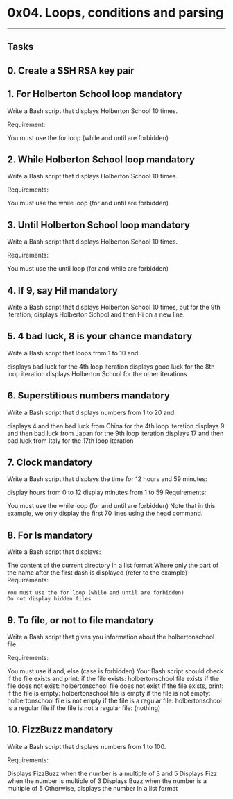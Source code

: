 # 0x04. Loops, conditions and parsing
------------------------------------

## Tasks

## 0. Create a SSH RSA key pair 

## 1. For Holberton School loop mandatory

Write a Bash script that displays Holberton School 10 times.

Requirement:

You must use the for loop (while and until are forbidden)

## 2. While Holberton School loop mandatory

Write a Bash script that displays Holberton School 10 times.

Requirements:

You must use the while loop (for and until are forbidden)

## 3. Until Holberton School loop mandatory

Write a Bash script that displays Holberton School 10 times.

Requirements:

You must use the until loop (for and while are forbidden)


## 4. If 9, say Hi! mandatory

Write a Bash script that displays Holberton School 10 times, but for the 9th iteration, displays Holberton School and then Hi on a new line.

## 5. 4 bad luck, 8 is your chance mandatory

Write a Bash script that loops from 1 to 10 and:

displays bad luck for the 4th loop iteration
displays good luck for the 8th loop iteration
displays Holberton School for the other iterations

## 6. Superstitious numbers mandatory

Write a Bash script that displays numbers from 1 to 20 and:

displays 4 and then bad luck from China for the 4th loop iteration
displays 9 and then bad luck from Japan for the 9th loop iteration
displays 17 and then bad luck from Italy for the 17th loop iteration

## 7. Clock mandatory

Write a Bash script that displays the time for 12 hours and 59 minutes:

display hours from 0 to 12
display minutes from 1 to 59
Requirements:

You must use the while loop (for and until are forbidden)
	Note that in this example, we only display the first 70 lines using the head command.

## 8. For ls mandatory

Write a Bash script that displays:

The content of the current directory
In a list format
Where only the part of the name after the first dash is displayed (refer to the example)
	Requirements:

	You must use the for loop (while and until are forbidden)
	Do not display hidden files

## 9. To file, or not to file mandatory

Write a Bash script that gives you information about the holbertonschool file.

Requirements:

You must use if and, else (case is forbidden)
	Your Bash script should check if the file exists and print:
	if the file exists: holbertonschool file exists
	if the file does not exist: holbertonschool file does not exist
	If the file exists, print:
	if the file is empty: holbertonschool file is empty
	if the file is not empty: holbertonschool file is not empty
	if the file is a regular file: holbertonschool is a regular file
	if the file is not a regular file: (nothing)

## 10. FizzBuzz mandatory

Write a Bash script that displays numbers from 1 to 100.

Requirements:

Displays FizzBuzz when the number is a multiple of 3 and 5
Displays Fizz when the number is multiple of 3
Displays Buzz when the number is a multiple of 5
Otherwise, displays the number
In a list format


